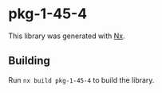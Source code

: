 # pkg-1-45-4

This library was generated with [Nx](https://nx.dev).

## Building

Run `nx build pkg-1-45-4` to build the library.
